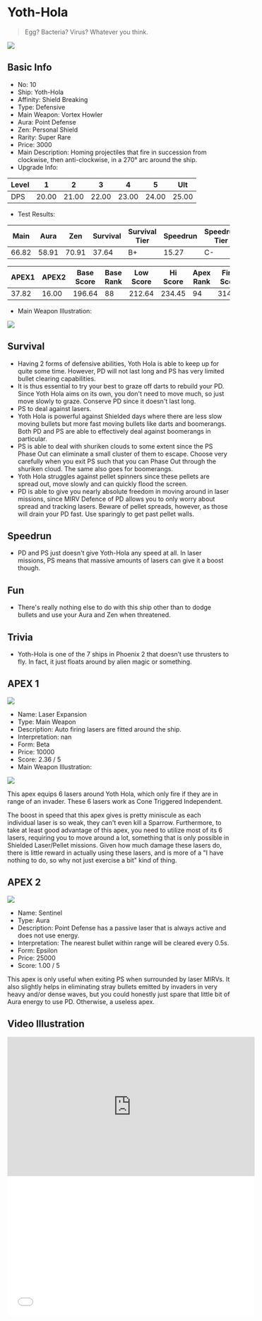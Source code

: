 # Yoth-Hola

> Egg? Bacteria? Virus? Whatever you think.

<img src="/ships/ship_10.png" style={{zoom:1}}/>

## Basic Info

- No: 10
- Ship: Yoth-Hola
- Affinity: Shield Breaking
- Type: Defensive
- Main Weapon: Vortex Howler
- Aura: Point Defense
- Zen: Personal Shield
- Rarity: Super Rare
- Price: 3000
- Main Description: Homing projectiles that fire in succession from clockwise, then anti-clockwise, in a 270° arc around the ship.
- Upgrade Info: 

| Level | 1 | 2 | 3 | 4 | 5 | Ult |
|--|--|--|--|--|--|--|
| DPS | 20.00 | 21.00 | 22.00 | 23.00 | 24.00 | 25.00 |

- Test Results: 

| Main | Aura | Zen | Survival | Survival Tier | Speedrun | Speedrun Tier | Fun | Fun Tier |
|--|--|--|--|--|--|--|--|--|
| 66.82 | 58.91 | 70.91 | 37.64 | B+ | 15.27 | C- | 27.27 | C+ |

| APEX1 | APEX2 | Base Score | Base Rank | Low Score | Hi Score | Apex Rank | Final Score | FinalRank |
|--|--|--|--|--|--|--|--|--|
| 37.82 | 16.00 | 196.64 | 88 | 212.64 | 234.45 | 94 | 314.64 | 89 |

- Main Weapon Illustration:

<img src="/illustration/main_10.gif" style={{zoom:1}}/>

## Survival

- Having 2 forms of defensive abilities, Yoth Hola is able to keep up for quite some time. However, PD will not last long and PS has very limited bullet clearing capabilities.
- It is thus essential to try your best to graze off darts to rebuild your PD. Since Yoth Hola aims on its own, you don't need to move much, so just move slowly to graze. Conserve PD since it doesn't last long.
- PS to deal against lasers.
- Yoth Hola is powerful against Shielded days where there are less slow moving bullets but more fast moving bullets like darts and boomerangs. Both PD and PS are able to effectively deal against boomerangs in particular.
- PS is able to deal with shuriken clouds to some extent since the PS Phase Out can eliminate a small cluster of them to escape. Choose very carefully when you exit PS such that you can Phase Out through the shuriken cloud. The same also goes for boomerangs.
- Yoth Hola struggles against pellet spinners since these pellets are spread out, move slowly and can quickly flood the screen.
- PD is able to give you nearly absolute freedom in moving around in laser missions, since MIRV Defence of PD allows you to only worry about spread and tracking lasers. Beware of pellet spreads, however, as those will drain your PD fast. Use sparingly to get past pellet walls.

## Speedrun

- PD and PS just doesn't give Yoth-Hola any speed at all. In laser missions, PS means that massive amounts of lasers can give it a boost though.

## Fun

- There's really nothing else to do with this ship other than to dodge bullets and use your Aura and Zen when threatened.

## Trivia

- Yoth-Hola is one of the 7 ships in Phoenix 2 that doesn’t use thrusters to fly. In fact, it just floats around by alien magic or something.

## APEX 1

<img src="/ships/ship_10_apex_1.png" style={{zoom:1}}/>

- Name: Laser Expansion
- Type: Main Weapon
- Description: Auto firing lasers are fitted around the ship.
- Interpretation: nan
- Form: Beta
- Price: 10000
- Score: 2.36 / 5
- Main Weapon Illustration:

<img src="/illustration/main_10_beta.gif" style={{zoom:1}}/>

This apex equips 6 lasers around Yoth Hola, which only fire if they are in range of an invader. These 6 lasers work as Cone Triggered Independent.

The boost in speed that this apex gives is pretty miniscule as each individual laser is so weak, they can't even kill a Sparrow. Furthermore, to take at least good advantage of this apex, you need to utilize most of its 6 lasers, requiring you to move around a lot, something that is only possible in Shielded Laser/Pellet missions. Given how much damage these lasers do, there is little reward in actually using these lasers, and is more of a "I have nothing to do, so why not just exercise a bit" kind of thing.

## APEX 2

<img src="/ships/ship_10_apex_2.png" style={{zoom:1}}/>

- Name: Sentinel
- Type: Aura
- Description: Point Defense has a passive laser that is always active and does not use energy.
- Interpretation: The nearest bullet within range will be cleared every 0.5s.
- Form: Epsilon
- Price: 25000
- Score: 1.00 / 5

This apex is only useful when exiting PS when surrounded by laser MIRVs. It also slightly helps in eliminating stray bullets emitted by invaders in very heavy and/or dense waves, but you could honestly just spare that little bit of Aura energy to use PD. Otherwise, a useless apex.

## Video Illustration

<iframe width="560" height="315" src="https://www.youtube.com/embed/16sYsBdwobk?si=wAXUIwMf_rduucJn" title="YouTube video player" frameborder="0" allow="accelerometer; autoplay; clipboard-write; encrypted-media; gyroscope; picture-in-picture; web-share" referrerpolicy="strict-origin-when-cross-origin" allowfullscreen></iframe>

<br/>

<iframe width="560" height="315" src="//player.bilibili.com/player.html?aid=573692435&bvid=BV1Qz4y147yQ&cid=1205191177&p=1&autoplay=false" scrolling="no" border="0" frameborder="no" allow="accelerometer; autoplay; clipboard-write; encrypted-media; gyroscope; picture-in-picture; web-share" framespacing="0" allowfullscreen="true"> </iframe>